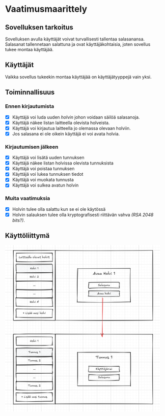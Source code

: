 # Vaatimusmaarittely

## Sovelluksen tarkoitus

Sovelluksen avulla käyttäjät voivat turvallisesti tallentaa salasanansa. Salasanat tallennetaan salattuna ja ovat käyttäjäkohtaisia, joten sovellus tukee montaa käyttäjää.

## Käyttäjät

Vaikka sovellus tukeekin montaa käyttäjää on käyttäjätyyppejä vain yksi.

## Toiminnallisuus

### Ennen kirjautumista
- [x] Käyttäjä voi luda uuden *holvin* johon voidaan säilöä salasanoja.
- [x] Käyttäjä näkee listan laitteella olevista holveista.
- [x] Käyttäjä voi kirjautua laitteella jo olemassa olevaan holviin.
- [x] Jos salasana ei ole oikein käyttäjä ei voi avata holvia.

### Kirjautumisen jälkeen
- [x] Käyttäjä voi lisätä uuden tunnuksen
- [x] Käyttäjä näkee listan holvissa olevista tunnuksista
- [x] Käyttäjä voi poistaa tunnuksen
- [x] Käyttäjä voi lukea tunnuksen tiedot
- [x] Käyttäjä voi muokata tunnusta
- [x] Käyttäjä voi sulkea avatun holvin

### Muita vaatimuksia
- [x] Holvin tulee olla salattu kun se ei ole käytössä
- [x] Holvin salauksen tulee olla kryptografisesti riittävän vahva *(RSA 2048 bits?)*.

## Käyttöliittymä
![](https://github.com/antoKeinanen/ohjelmistotekniikka-harjoitus/blob/main/dokumentaatio/media/K%C3%A4ytt%C3%B6liittym%C3%A4.png?raw=true)